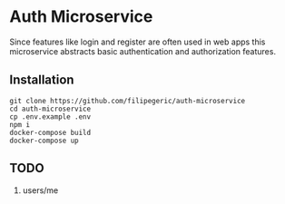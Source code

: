 # Auth Microservice

Since features like login and register are often used in web apps this microservice abstracts basic authentication and authorization features.

## Installation

```shell
git clone https://github.com/filipegeric/auth-microservice
cd auth-microservice
cp .env.example .env
npm i
docker-compose build
docker-compose up
```

## TODO

1. users/me
